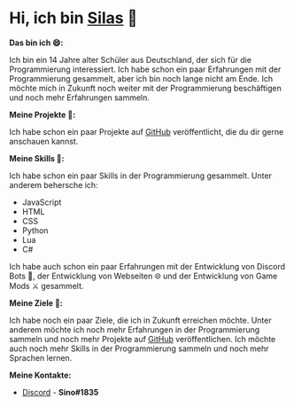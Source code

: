 <!--
    Mein Persöhnlicher README.md für mein GitHub Profil.

    Das möchte ich einbringen:
        -   [x]  Ein paar Informationen über mich
        -   [x]  Ein paar Informationen über meine Projekte
        -   [x]  Ein paar Informationen über meine Skills
        -   [x]  Ein paar Informationen über meine Ziele
-->

# Hi, ich bin [Silas](https://github.com/Sino1507) 👋

<!--
    Ich bin ein 14 Jahre alter Schüler aus Deutschland, der sich für die Programmierung interessiert.
    Ich habe schon ein paar Erfahrungen mit der Programmierung gesammelt, aber ich bin noch lange nicht am Ende.
    Ich möchte mich in Zukunft noch weiter mit der Programmierung beschäftigen und noch mehr Erfahrungen sammeln.
-->

__Das bin ich 😄:__
<!---->
Ich bin ein 14 Jahre alter Schüler aus Deutschland, der sich für die Programmierung interessiert. Ich habe schon ein paar Erfahrungen mit der Programmierung gesammelt, aber ich bin noch lange nicht am Ende. Ich möchte mich in Zukunft noch weiter mit der Programmierung beschäftigen und noch mehr Erfahrungen sammeln.

<!--
    Ich habe schon ein paar Projekte auf [GitHub](https://github.com/Sino1507) veröffentlicht, die du dir gerne anschauen kannst.
-->

__Meine Projekte 💫:__
<!---->
Ich habe schon ein paar Projekte auf [GitHub](https://github.com/Sino1507) veröffentlicht, die du dir gerne anschauen kannst.

<!--
    Ich habe schon ein paar Skills in der Programmierung gesammelt.
    Unter anderem behersche ich JavaScript, HTML, CSS, Python und ein bisschen C#.
    Ich habe auch schon ein paar Erfahrungen mit der Entwicklung von Discord Bots, der Entwicklung von Webseiten und der Entwicklung von Game Mods gesammelt.
-->

__Meine Skills 🔧:__
<!---->
Ich habe schon ein paar Skills in der Programmierung gesammelt. Unter anderem behersche ich:
<!-- Aufzählung -->
- JavaScript 
- HTML
- CSS
- Python
- Lua
- C#
<!-- Ende -->
Ich habe auch schon ein paar Erfahrungen mit der Entwicklung von Discord Bots 🤖, der Entwicklung von Webseiten 🌐 und der Entwicklung von Game Mods ⚔️ gesammelt.

<!--
    Ich habe noch ein paar Ziele, die ich in Zukunft erreichen möchte.
    Unter anderem möchte ich noch mehr Erfahrungen in der Programmierung sammeln und noch mehr Projekte auf [GitHub](https://github.com/Sino1507)
    veröffentlichen. Ich möchte auch noch mehr Skills in der Programmierung sammeln und noch mehr Sprachen lernen.
-->

__Meine Ziele 💭:__
<!---->
Ich habe noch ein paar Ziele, die ich in Zukunft erreichen möchte. Unter anderem möchte ich noch mehr Erfahrungen in der Programmierung sammeln und noch mehr Projekte auf [GitHub](https://github.com/Sino1507) veröffentlichen. Ich möchte auch noch mehr Skills in der Programmierung sammeln und noch mehr Sprachen lernen.

<!---->
__Meine Kontakte:__
<!-- Aufzählung -->
- [Discord](https://discord.com/) - **Sino#1835**

